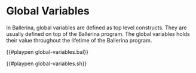 # Global Variables

In Ballerina, global variables are defined as top level constructs.
They are usually defined on top of the Ballerina program.
The global variables holds their value throughout the lifetime of the Ballerina program.


{{#playpen global-variables.bal}}

{{#playpen global-variables.sh}}